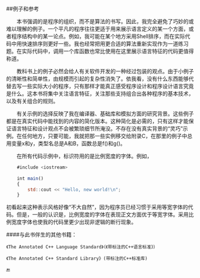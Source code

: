 ##例子和参考



&emsp;&emsp;本书强调的是程序的组织，而不是算法的书写。因此，我完全避免了巧妙的或难以理解的例子。一个平凡的程序往往更适于用来展示语言定义的某一个方面，或者程序结构中的某一论点。例如，我可能在某个地方采用Shell排序，而在实际代码中用快速排序则更好一些。我也经常把用更合适的算法重新实现作为一道练习题。在实际代码中，调用一个库函数也常比使用在这里展示语言特征的代码更值得称道。

&emsp;&emsp;教科书上的例子必然会给人有关软件开发的一种经过包装的观点。由于小例子的清晰性和简单性，由规模而引起的复杂性消失了。依我看，没有什么东西能够代替去写一些实际大小的程序，只有那样才能真正感受程序设计和程序设计语言究竟是什么。这本书将集中关注语言特征，关注那些支持组合出各种程序的基本技术，以及有关组合的规则。

&emsp;&emsp;有关示例的选择反映了我在编译器、基础库和模拟方面的研究背景。这些例子都是在真实代码中能找到的内容的简化版本。这种简化是必需的，只有这样才能保证语言特征和设计观点不会被繁琐细节所淹没。不存在没有真实背景的“灵巧”示例。在任何地方，只要可能，我就把那一些实例移交给附录C，在那里的例子中总用变量x和y，类型名总是A和B，函数总是f()和g()。

&emsp;&emsp;在所有代码示例中，标识符用的是比例宽度的字体。例如，

```javascript
    #include <iostream>
    
    int main()
    {
        std::cout << "Hello, new world!\n";
    }
```

初看起来这种表示风格好像“不大自然”，因为程序员已经习惯于采用等宽字体的代码。但是，一般的认识是，比例宽度的字体在表现正文方面优于等宽字体。采用比例宽度字体也使我的代码里更少出现非逻辑的断行现象。



####与此书伴生的其他书籍：

    《The Annotated C++ Language Standard》（《带标注的C++语言标准》）
    
    《The Annotated C++ Standard Library》(带标注的C++标准库)
    
🔚
